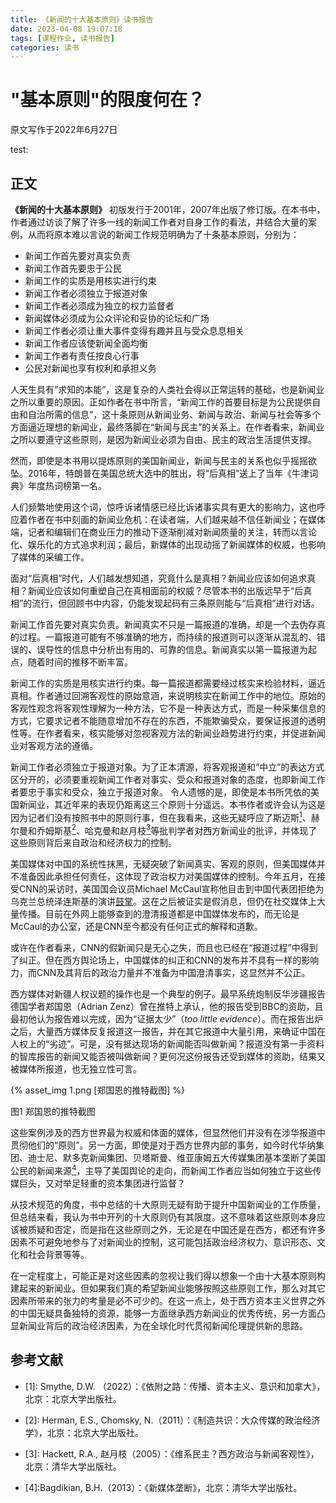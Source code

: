 ```yaml
---
title: 《新闻的十大基本原则》读书报告
date: 2023-04-08 19:07:18
tags: [课程作业, 读书报告]
categories: 读书
---
```

# "基本原则"的限度何在？

原文写作于2022年6月27日

test:

<!--more-->

## 正文
**《新闻的十大基本原则》** 初版发行于2001年，2007年出版了修订版。在本书中，作者通过访谈了解了许多一线的新闻工作者对自身工作的看法，并结合大量的案例，从而将原本难以言说的新闻工作规范明确为了十条基本原则，分别为：

* 新闻工作首先要对真实负责
* 新闻工作首先要忠于公民
* 新闻工作的实质是用核实进行约束
* 新闻工作者必须独立于报道对象
* 新闻工作者必须成为独立的权力监督者
* 新闻媒体必须成为公众评论和妥协的论坛和广场
* 新闻工作者必须让重大事件变得有趣并且与受众息息相关
* 新闻工作者应该使新闻全面均衡
* 新闻工作者有责任按良心行事
* 公民对新闻也享有权利和承担义务

人天生具有“求知的本能”，这是复杂的人类社会得以正常运转的基础，也是新闻业之所以重要的原因。正如作者在书中所言，“新闻工作的首要目标是为公民提供自由和自治所需的信息”，这十条原则从新闻业务、新闻与政治、新闻与社会等多个方面逼近理想的新闻业，最终落脚在“新闻与民主”的关系上。在作者看来，新闻业之所以要遵守这些原则，是因为新闻业必须为自由、民主的政治生活提供支撑。

然而，即使是本书用以提炼原则的美国新闻业，新闻与民主的关系也似乎摇摇欲坠。2016年，特朗普在美国总统大选中的胜出，将“后真相”送上了当年《牛津词典》年度热词榜第一名。

人们频繁地使用这个词，惊呼诉诸情感已经比诉诸事实具有更大的影响力，这也呼应着作者在书中刻画的新闻业危机：在读者端，人们越来越不信任新闻业；在媒体端，记者和编辑们在商业压力的推动下逐渐削减对新闻质量的关注，转而以言论化、娱乐化的方式追求利润；最后，新媒体的出现动摇了新闻媒体的权威，也影响了媒体的采编工作。

面对“后真相”时代，人们越发想知道，究竟什么是真相？新闻业应该如何追求真相？新闻业应该如何重塑自己在真相面前的权威？尽管本书的出版远早于“后真相”的流行，但回顾书中内容，仍能发现起码有三条原则能与“后真相”进行对话。

新闻工作首先要对真实负责。新闻真实不只是一篇报道的准确，却是一个去伪存真的过程。一篇报道可能有不够准确的地方，而持续的报道则可以逐渐从混乱的、错误的、误导性的信息中分析出有用的、可靠的信息。新闻真实以第一篇报道为起点，随着时间的推移不断丰富。

新闻工作的实质是用核实进行约束。每一篇报道都需要经过核实来检验材料，逼近真相。作者通过回溯客观性的原始意涵，来说明核实在新闻工作中的地位。原始的客观性观念将客观性理解为一种方法，它不是一种表达方式，而是一种采集信息的方式，它要求记者不能随意增加不存在的东西，不能欺骗受众，要保证报道的透明性等。在作者看来，核实能够对忽视客观方法的新闻业趋势进行约束，并促进新闻业对客观方法的遵循。

新闻工作者必须独立于报道对象。为了正本清源，将客观报道和“中立”的表达方式区分开的，必须要重视新闻工作者对事实、受众和报道对象的态度，也即新闻工作者要忠于事实和受众，独立于报道对象。
令人遗憾的是，即使是本书所凭依的美国新闻业，其近年来的表现仍距离这三个原则十分遥远。本书作者或许会认为这是因为记者们没有按照书中的原则行事，但在我看来，这些无疑呼应了斯迈斯[<sup>1</sup>](#refer-1)、赫尔曼和乔姆斯基[<sup>2</sup>](#refer-2)、哈克曼和赵月枝[<sup>3</sup>](#refer-3)等批判学者对西方新闻业的批评，并体现了这些原则背后来自政治和经济权力的控制。

美国媒体对中国的系统性抹黑，无疑突破了新闻真实、客观的原则，但美国媒体并不准备因此承担任何责任，这体现了政治权力对美国媒体的控制。今年五月，在接受CNN的采访时，美国国会议员Michael McCaul宣称他目击到中国代表团拒绝为乌克兰总统泽连斯基的演讲[鼓掌][link1]。这在之后被证实是假消息，但仍在社交媒体上大量传播。目前在外网上能够查到的澄清报道都是中国媒体发布的，而无论是McCaul的办公室，还是CNN至今都没有任何正式的解释和道歉。

[link1]: https://www.globaltimes.cn/page/202205/1266593.shtml

或许在作者看来，CNN的假新闻只是无心之失，而且也已经在“报道过程”中得到了纠正。但在西方舆论场上，中国媒体的纠正和CNN的发布并不具有一样的影响力，而CNN及其背后的政治力量并不准备为中国澄清事实，这显然并不公正。

西方媒体对新疆人权议题的操作也是一个典型的例子。最早系统炮制反华涉疆报告德国学者郑国恩（Adrian Zenz）曾在推特上承认，他的报告受到BBC的资助，且最初他认为报告难以完成，因为“证据太少”（*too little evidence*）。而在报告出炉之后，大量西方媒体反复报道这一报告，并在其它报道中大量引用，来确证中国在人权上的“劣迹”。可是，没有抵达现场的新闻能否叫做新闻？报道没有第一手资料的智库报告的新闻又能否被叫做新闻？更何况这份报告还受到媒体的资助，结果又被媒体所报道，也无独立性可言。

{% asset_img 1.png [郑国恩的推特截图] %}

图1 郑国恩的推特截图

这些案例涉及的西方世界最为权威和体面的媒体，但显然他们并没有在涉华报道中贯彻他们的“原则”。另一方面，即使是对于西方世界内部的事务，如今时代华纳集团、迪士尼、默多克新闻集团、贝塔斯曼、维亚康姆五大传媒集团基本垄断了美国公民的新闻来源[<sup>4</sup>](#refer-4)，主导了美国舆论的走向，而新闻工作者应当如何独立于这些传媒巨头，又对举足轻重的资本集团进行监督？ 

从技术规范的角度，书中总结的十大原则无疑有助于提升中国新闻业的工作质量，但总结来看，我认为书中开列的十大原则仍有其限度。这不意味着这些原则本身应该被质疑和否定，而是指在这些原则之外，无论是在中国还是在西方，都还有许多因素不可避免地参与了对新闻业的控制，这可能包括政治经济权力、意识形态、文化和社会背景等等。

在一定程度上，可能正是对这些因素的忽视让我们得以想象一个由十大基本原则构建起来的新闻业。但如果我们真的希望新闻业能够按照这些原则工作，那么对其它因素所带来的张力的考量是必不可少的。在这一点上，处于西方资本主义世界之外的中国无疑具备独特的资源，能够一方面继承西方新闻业的优秀传统，另一方面凸显新闻业背后的政治经济因素，为在全球化时代贯彻新闻伦理提供新的思路。

## 参考文献

<div id="refer-1"></div>

- [1]: Smythe, D.W. （2022）：《依附之路：传播、资本主义、意识和加拿大》，北京：北京大学出版社。

<div id="refer-2"></div>

- [2]: Herman, E.S., Chomsky, N.（2011）：《制造共识：大众传媒的政治经济学》，北京：北京大学出版社。

<div id="refer-3"></div>

- [3]: Hackett, R.A., 赵月枝（2005）：《维系民主？西方政治与新闻客观性》，北京：清华大学出版社。

<div id="refer-4"></div>

- [4]:Bagdikian, B.H.（2013）：《新媒体垄断》，北京：清华大学出版社。
